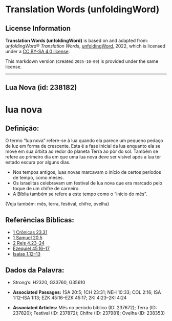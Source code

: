 # Translation Words (unfoldingWord)

## License Information

**Translation Words (unfoldingWord)** is based on and adapted from: _unfoldingWord® Translation Words_, [unfoldingWord](https://unfoldingword.org/utw), 2022, which is licensed under a [CC BY-SA 4.0 license](https://creativecommons.org/licenses/by-sa/4.0/legalcode.en).

This markdown version (created `2025-10-09`) is provided under the same license.



--------------------------------

## Lua Nova (id: 238182)

lua nova
========

Definição:
----------

O termo “lua nova” refere\-se à lua quando ela parece um pequeno pedaço de luz em forma de crescente. Esta é a fase inicial da lua enquanto ela se move em sua órbita ao redor do planeta Terra ao pôr do sol. Também se refere ao primeiro dia em que uma lua nova deve ser visível após a lua ter estado escura por alguns dias.

* Nos tempos antigos, luas novas marcavam o início de certos períodos de tempo, como meses.
* Os israelitas celebravam um festival de lua nova que era marcado pelo toque de um chifre de carneiro.
* A Bíblia também se refere a este tempo como o “início do mês".

(Veja também: mês, terra, festival, chifre, ovelha)

Referências Bíblicas:
---------------------

* [1 Crônicas 23\.31](https://ref.ly/1Chr23:31)
* [1 Samuel 20\.5](https://ref.ly/1Sam20:5)
* [2 Reis 4\.23–24](https://ref.ly/2Kgs4:23-2Kgs4:24)
* [Ezequiel 45\.16–17](https://ref.ly/Ezek45:16-Ezek45:17)
* [Isaías 1\.12–13](https://ref.ly/Isa1:12-Isa1:13)

Dados da Palavra:
-----------------

* Strong’s: H2320, G33760, G35610

* **Associated Passages:** 1SA 20:5; 1CH 23:31; NEH 10:33; COL 2:16; ISA 1:12–ISA 1:13; EZK 45:16–EZK 45:17; 2KI 4:23–2KI 4:24
* **Associated Articles:** Mês no período bíblico (ID: 237672); Terra (ID: 237820); Festival (ID: 237872); Chifre (ID: 237981); Ovelha (ID: 238353)

